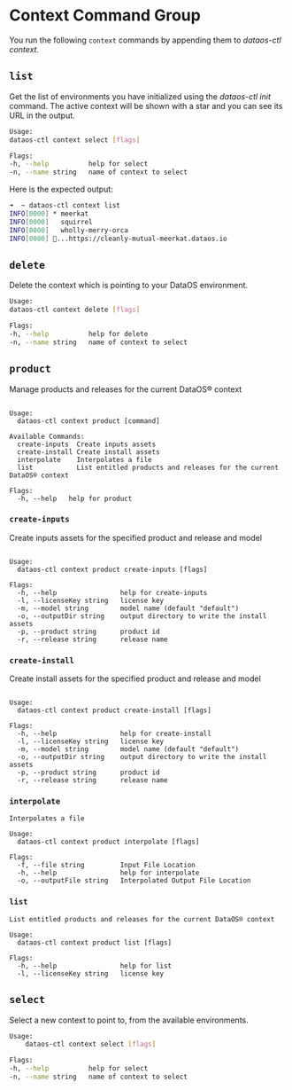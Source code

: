 # Context Command Group
You run the following `context` commands by appending them to *dataos-ctl context*. 

## `list`

Get the list of environments you have initialized using the *dataos-ctl init* command. The active context will be shown with a star and you can see its URL in the output.

```bash
Usage:
dataos-ctl context select [flags]

Flags:
-h, --help          help for select
-n, --name string   name of context to select
```

Here is the expected output:

```bash
➜  ~ dataos-ctl context list
INFO[0000] * meerkat                                    
INFO[0000]   squirrel                                   
INFO[0000]   wholly-merry-orca                          
INFO[0000] 🔗...https://cleanly-mutual-meerkat.dataos.io
```

## `delete`

Delete the context which is pointing to your DataOS environment.

```bash
Usage:
dataos-ctl context delete [flags]

Flags:
-h, --help          help for delete
-n, --name string   name of context to select
```
## `product`
Manage products and releases for the current DataOS® context

```shell

Usage:
  dataos-ctl context product [command]

Available Commands:
  create-inputs  Create inputs assets
  create-install Create install assets
  interpolate    Interpolates a file
  list           List entitled products and releases for the current DataOS® context

Flags:
  -h, --help   help for product
```

### **`create-inputs`**
Create inputs assets for the specified product and release and model

```shell

Usage:
  dataos-ctl context product create-inputs [flags]

Flags:
  -h, --help                help for create-inputs
  -l, --licenseKey string   license key
  -m, --model string        model name (default "default")
  -o, --outputDir string    output directory to write the install assets
  -p, --product string      product id
  -r, --release string      release name
```

### **`create-install`**
Create install assets for the specified product and release and model

```shell

Usage:
  dataos-ctl context product create-install [flags]

Flags:
  -h, --help                help for create-install
  -l, --licenseKey string   license key
  -m, --model string        model name (default "default")
  -o, --outputDir string    output directory to write the install assets
  -p, --product string      product id
  -r, --release string      release name
```
### **`interpolate`**

```shell
Interpolates a file

Usage:
  dataos-ctl context product interpolate [flags]

Flags:
  -f, --file string         Input File Location
  -h, --help                help for interpolate
  -o, --outputFile string   Interpolated Output File Location
```

### **`list`**

```shell
List entitled products and releases for the current DataOS® context

Usage:
  dataos-ctl context product list [flags]

Flags:
  -h, --help                help for list
  -l, --licenseKey string   license key

```
## `select`

Select a new context to point to, from the available environments.

```bash
Usage:
    dataos-ctl context select [flags]

Flags:
-h, --help          help for select
-n, --name string   name of context to select
```
